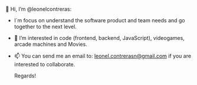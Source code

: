👋 Hi, I’m @leonelcontreras:
 
- I´m focus on understand the software product and team needs and go together to the next level.   
- 👀 I’m interested in code (frontend, backend, JavaScript), videogames, arcade machines and Movies.
- 📫 You can send me an email to: leonel.contrerasn@gmail.com if you are interested to collaborate.

  Regards!
